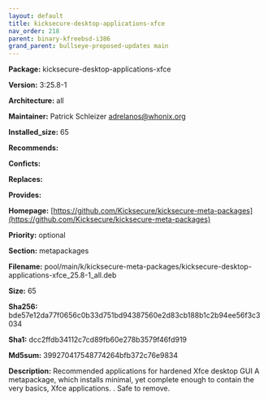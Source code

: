 ```yaml
---
layout: default
title: kicksecure-desktop-applications-xfce
nav_order: 218
parent: binary-kfreebsd-i386
grand_parent: bullseye-proposed-updates main
---
```


**Package:** kicksecure-desktop-applications-xfce

**Version:** 3:25.8-1

**Architecture:**  all

**Maintainer:**  Patrick Schleizer <adrelanos@whonix.org>

**Installed_size:**  65

**Recommends:**  

**Conficts:**  

**Replaces:**  

**Provides:**  

**Homepage:**  [https://github.com/Kicksecure/kicksecure-meta-packages](https://github.com/Kicksecure/kicksecure-meta-packages)

**Priority:**  optional

**Section:** metapackages

**Filename:**  pool/main/k/kicksecure-meta-packages/kicksecure-desktop-applications-xfce_25.8-1_all.deb

**Size:**  65

**Sha256:**  bde57e12da77f0656c0b33d751bd94387560e2d83cb188b1c2b94ee56f3c3034

**Sha1:**  dcc2ffdb34112c7cd89fb60e278b3579f46fd919

**Md5sum:**  399270417548774264bfb372c76e9834

**Description:** Recommended applications for hardened Xfce desktop GUI
 A metapackage, which installs minimal, yet complete enough
 to contain the very basics, Xfce applications.
 .
 Safe to remove.


